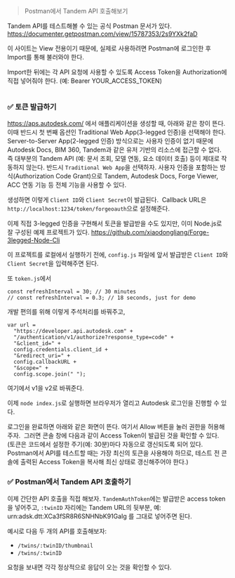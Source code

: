 <blockquote>
<p>Postman에서 Tandem API 호출해보기</p>
</blockquote>
<p>Tandem API를 테스트해볼 수 있는 공식 Postman 문서가 있다.
<a href="https://documenter.getpostman.com/view/15787353/2s9YXk2faD">https://documenter.getpostman.com/view/15787353/2s9YXk2faD</a></p>
<p>이 사이트는 View 전용이기 때문에, 실제로 사용하려면 Postman에 로그인한 후 Import를 통해 불러와야 한다.</p>
<p>Import한 뒤에는 각 API 요청에 사용할 수 있도록 Access Token을 Authorization에 직접 넣어줘야 한다.
(예: Bearer YOUR_ACCESS_TOKEN)</p>
<p><img alt="" src="https://velog.velcdn.com/images/yena121/post/01db4d2e-ea0f-4065-873c-d065c5574c92/image.png" /></p>
<h3 id="✅-토큰-발급하기">✅ 토큰 발급하기</h3>
<p><a href="https://aps.autodesk.com/">https://aps.autodesk.com/</a> 에서 애플리케이션을 생성할 때, 아래와 같은 창이 뜬다.
<img alt="" src="https://velog.velcdn.com/images/yena121/post/fbe48aed-0c64-4ac5-94bc-9e2d00fb0598/image.png" />
이때 반드시 첫 번째 옵션인 Traditional Web App(3-legged 인증)을 선택해야 한다.
Server-to-Server App(2-legged 인증) 방식으로는 사용자 인증이 없기 때문에 Autodesk Docs, BIM 360, Tandem과 같은 유저 기반의 리소스에 접근할 수 없다. 즉 대부분의 Tandem API (예: 문서 조회, 모델 연동, 요소 데이터 호출) 등이 제대로 작동하지 않는다.
반드시 <code>Traditional Web App</code>을 선택하자.
사용자 인증을 포함하는 방식(Authorization Code Grant)으로
Tandem, Autodesk Docs, Forge Viewer, ACC 연동 기능 등 전체 기능을 사용할 수 있다.</p>
<p>생성하면 이렇게 <code>Client ID</code>와 <code>Client Secret</code>이 발급된다.
<img alt="" src="https://velog.velcdn.com/images/yena121/post/6e60c064-530f-4908-b442-38ddd049b6d8/image.png" /> Callback URL은 <code>http://localhost:1234/token/forgeoauth</code>으로 설정해준다.
<img alt="" src="https://velog.velcdn.com/images/yena121/post/23a8fb50-9b68-43aa-bbe1-33ddd7d1c891/image.png" /></p>
<p>이제 직접 3-legged 인증을 구현해서 토큰을 발급받을 수도 있지만,
이미 Node.js로 잘 구성된 예제 프로젝트가 있다.
<a href="https://github.com/xiaodongliang/Forge-3legged-Node-Cli">https://github.com/xiaodongliang/Forge-3legged-Node-Cli</a></p>
<p>이 프로젝트를 로컬에서 실행하기 전에,
<code>config.js</code> 파일에 앞서 발급받은 <code>Client ID</code>와 <code>Client Secret</code>을 입력해주면 된다.<img alt="" src="https://velog.velcdn.com/images/yena121/post/f7374ecb-e819-479a-a3f4-518b76f70811/image.png" /></p>
<p>또 <code>token.js</code>에서</p>
<pre><code>const refreshInterval = 30; // 30 minutes
// const refreshInterval = 0.3; // 18 seconds, just for demo </code></pre><p>개발 편의를 위해 이렇게 주석처리를 바꿔주고,</p>
<pre><code>var url =
  &quot;https://developer.api.autodesk.com&quot; +
  &quot;/authentication/v1/authorize?response_type=code&quot; +
  &quot;&amp;client_id=&quot; +
  config.credentials.client_id +
  &quot;&amp;redirect_uri=&quot; +
  config.callbackURL +
  &quot;&amp;scope=&quot; +
  config.scope.join(&quot; &quot;);</code></pre><p>여기에서 v1을 v2로 바꿔준다.</p>
<p>이제 <code>node index.js</code>로 실행하면
브라우저가 열리고 Autodesk 로그인을 진행할 수 있다.</p>
<p>로그인을 완료하면 아래와 같은 화면이 뜬다.
여기서 Allow 버튼을 눌러 권한을 허용해주자.
<img alt="" src="https://velog.velcdn.com/images/yena121/post/43471dc5-67f9-49ea-9387-c39126370da4/image.png" />
그러면 콘솔 창에 다음과 같이 Access Token이 발급된 것을 확인할 수 있다.
(토큰은 코드에서 설정한 주기(예: 30분)마다 자동으로 갱신되도록 되어 있다. Postman에서 API를 테스트할 때는 가장 최신의 토큰을 사용해야 하므로, 테스트 전 콘솔에 출력된 Access Token을 복사해 최신 상태로 갱신해주어야 한다.)
<img alt="" src="https://velog.velcdn.com/images/yena121/post/0a08d116-060d-4bb2-b197-8592d2c264fa/image.png" /></p>
<h3 id="✅-postman에서-tandem-api-호출하기">✅ Postman에서 Tandem API 호출하기</h3>
<p>이제 간단한 API 호출을 직접 해보자.
<code>TandemAuthToken</code>에는 발급받은 access token을 넣어주고,
<code>:twinID</code> 자리에는 Tandem URL의 뒷부분,
예: urn:adsk.dtt:XCa3fSR8R6SNHNbK91GaIg 를 그대로 넣어주면 된다.</p>
<p>예시로 다음 두 개의 API를 호출해보자:</p>
<ul>
<li><code>/twins/:twinID/thumbnail</code></li>
<li><code>/twins/:twinID</code></li>
</ul>
<p>요청을 보내면 각각 정상적으로 응답이 오는 것을 확인할 수 있다.</p>
<p><img alt="" src="https://velog.velcdn.com/images/yena121/post/a00969c7-94ce-456a-9957-84beb7641b14/image.png" /> <img alt="" src="https://velog.velcdn.com/images/yena121/post/48cc3e1d-cdc1-40ee-9208-7b13136d76ca/image.png" /></p>